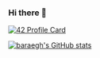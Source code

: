 ### Hi there 👋

[![42 Profile Card](https://1337-readme.vercel.app/api/profile?cursus=42cursus&dark=true&login=eel-ghan)](https://github.com/mohouyizme/1337-readme)

[![baraegh's GitHub stats](https://github-readme-stats.vercel.app/api?username=baraegh)](https://github.com/anuraghazra/github-readme-stats)

<!--
**baraegh/baraegh** is a ✨ _special_ ✨ repository because its `README.md` (this file) appears on your GitHub profile.

Here are some ideas to get you started:

- 🔭 I’m currently working on ...
- 🌱 I’m currently learning ...
- 👯 I’m looking to collaborate on ...
- 🤔 I’m looking for help with ...
- 💬 Ask me about ...
- 📫 How to reach me: ...
- 😄 Pronouns: ...
- ⚡ Fun fact: ...
-->

